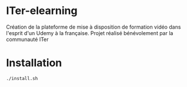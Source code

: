 # ITer-elearning

Création de la plateforme de mise à disposition de formation vidéo dans l'esprit d'un Udemy à la française. Projet réalisé bénévolement par la communauté ITer

# Installation

`./install.sh`

